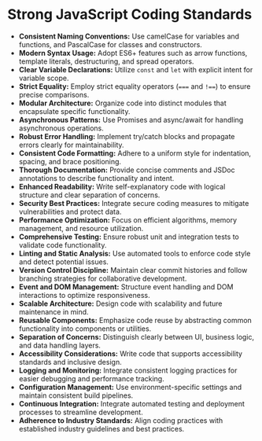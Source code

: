 # Strong JavaScript Coding Standards

- **Consistent Naming Conventions:** Use camelCase for variables and functions, and PascalCase for classes and constructors.
- **Modern Syntax Usage:** Adopt ES6+ features such as arrow functions, template literals, destructuring, and spread operators.
- **Clear Variable Declarations:** Utilize `const` and `let` with explicit intent for variable scope.
- **Strict Equality:** Employ strict equality operators (`===` and `!==`) to ensure precise comparisons.
- **Modular Architecture:** Organize code into distinct modules that encapsulate specific functionality.
- **Asynchronous Patterns:** Use Promises and async/await for handling asynchronous operations.
- **Robust Error Handling:** Implement try/catch blocks and propagate errors clearly for maintainability.
- **Consistent Code Formatting:** Adhere to a uniform style for indentation, spacing, and brace positioning.
- **Thorough Documentation:** Provide concise comments and JSDoc annotations to describe functionality and intent.
- **Enhanced Readability:** Write self-explanatory code with logical structure and clear separation of concerns.
- **Security Best Practices:** Integrate secure coding measures to mitigate vulnerabilities and protect data.
- **Performance Optimization:** Focus on efficient algorithms, memory management, and resource utilization.
- **Comprehensive Testing:** Ensure robust unit and integration tests to validate code functionality.
- **Linting and Static Analysis:** Use automated tools to enforce code style and detect potential issues.
- **Version Control Discipline:** Maintain clear commit histories and follow branching strategies for collaborative development.
- **Event and DOM Management:** Structure event handling and DOM interactions to optimize responsiveness.
- **Scalable Architecture:** Design code with scalability and future maintenance in mind.
- **Reusable Components:** Emphasize code reuse by abstracting common functionality into components or utilities.
- **Separation of Concerns:** Distinguish clearly between UI, business logic, and data handling layers.
- **Accessibility Considerations:** Write code that supports accessibility standards and inclusive design.
- **Logging and Monitoring:** Integrate consistent logging practices for easier debugging and performance tracking.
- **Configuration Management:** Use environment-specific settings and maintain consistent build pipelines.
- **Continuous Integration:** Integrate automated testing and deployment processes to streamline development.
- **Adherence to Industry Standards:** Align coding practices with established industry guidelines and best practices.
